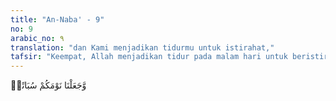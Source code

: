 ```yaml
---
title: "An-Naba' - 9"
no: 9
arabic_no: ٩
translation: "dan Kami menjadikan tidurmu untuk istirahat,"
tafsir: "Keempat, Allah menjadikan tidur pada malam hari untuk beristirahat dari kesibukan pekerjaan pada siang hari, agar menghasilkan berbagai mata pencaharian. Dengan istirahat waktu tidur itu, manusia dapat mengembalikan daya dan kekuatan untuk melangsungkan pekerjaan pada keesokan harinya. Seandainya tidak diselingi oleh istirahat tidur tentu kekuatan siapa pun akan merosot sehingga tidak dapat melangsungkan tugas sehari-hari."
---
```

وَّجَعَلْنَا نَوْمَكُمْ سُبَاتًاۙ 